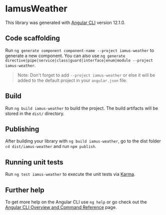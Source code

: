 # IamusWeather

This library was generated with [Angular CLI](https://github.com/angular/angular-cli) version 12.1.0.

## Code scaffolding

Run `ng generate component component-name --project iamus-weather` to generate a new component. You can also use `ng generate directive|pipe|service|class|guard|interface|enum|module --project iamus-weather`.
> Note: Don't forget to add `--project iamus-weather` or else it will be added to the default project in your `angular.json` file. 

## Build

Run `ng build iamus-weather` to build the project. The build artifacts will be stored in the `dist/` directory.

## Publishing

After building your library with `ng build iamus-weather`, go to the dist folder `cd dist/iamus-weather` and run `npm publish`.

## Running unit tests

Run `ng test iamus-weather` to execute the unit tests via [Karma](https://karma-runner.github.io).

## Further help

To get more help on the Angular CLI use `ng help` or go check out the [Angular CLI Overview and Command Reference](https://angular.io/cli) page.
